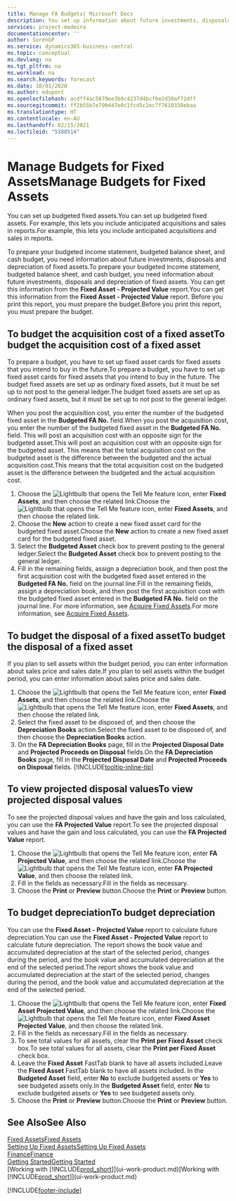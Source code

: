 ```yaml
---
title: Manage FA Budgets| Microsoft Docs
description: You set up information about future investments, disposals, and depreciation of fixed assets to help prepare budgets and forecasts.
services: project-madeira
documentationcenter: ''
author: SorenGP
ms.service: dynamics365-business-central
ms.topic: conceptual
ms.devlang: na
ms.tgt_pltfrm: na
ms.workload: na
ms.search.keywords: forecast
ms.date: 10/01/2020
ms.author: edupont
ms.openlocfilehash: acdff4ac5879ee3b9c4237d4bcf6e2d30af72dff
ms.sourcegitcommit: ff2b55b7e790447e0c1fcd5c2ec7f7610338ebaa
ms.translationtype: HT
ms.contentlocale: en-AU
ms.lasthandoff: 02/15/2021
ms.locfileid: "5380514"
---
```

# <a name="manage-budgets-for-fixed-assets"></a><span data-ttu-id="cce5e-103">Manage Budgets for Fixed Assets</span><span class="sxs-lookup"><span data-stu-id="cce5e-103">Manage Budgets for Fixed Assets</span></span>
<span data-ttu-id="cce5e-104">You can set up budgeted fixed assets.</span><span class="sxs-lookup"><span data-stu-id="cce5e-104">You can set up budgeted fixed assets.</span></span> <span data-ttu-id="cce5e-105">For example, this lets you include anticipated acquisitions and sales in reports.</span><span class="sxs-lookup"><span data-stu-id="cce5e-105">For example, this lets you include anticipated acquisitions and sales in reports.</span></span>  

<span data-ttu-id="cce5e-106">To prepare your budgeted income statement, budgeted balance sheet, and cash budget, you need information about future investments, disposals and depreciation of fixed assets.</span><span class="sxs-lookup"><span data-stu-id="cce5e-106">To prepare your budgeted income statement, budgeted balance sheet, and cash budget, you need information about future investments, disposals and depreciation of fixed assets.</span></span> <span data-ttu-id="cce5e-107">You can get this information from the **Fixed Asset - Projected Value** report.</span><span class="sxs-lookup"><span data-stu-id="cce5e-107">You can get this information from the **Fixed Asset - Projected Value** report.</span></span> <span data-ttu-id="cce5e-108">Before you print this report, you must prepare the budget.</span><span class="sxs-lookup"><span data-stu-id="cce5e-108">Before you print this report, you must prepare the budget.</span></span>  

## <a name="to-budget-the-acquisition-cost-of-a-fixed-asset"></a><span data-ttu-id="cce5e-109">To budget the acquisition cost of a fixed asset</span><span class="sxs-lookup"><span data-stu-id="cce5e-109">To budget the acquisition cost of a fixed asset</span></span>
<span data-ttu-id="cce5e-110">To prepare a budget, you have to set up fixed asset cards for fixed assets that you intend to buy in the future.</span><span class="sxs-lookup"><span data-stu-id="cce5e-110">To prepare a budget, you have to set up fixed asset cards for fixed assets that you intend to buy in the future.</span></span> <span data-ttu-id="cce5e-111">The budget fixed assets are set up as ordinary fixed assets, but it must be set up to not post to the general ledger.</span><span class="sxs-lookup"><span data-stu-id="cce5e-111">The budget fixed assets are set up as ordinary fixed assets, but it must be set up to not post to the general ledger.</span></span>

<span data-ttu-id="cce5e-112">When you post the acquisition cost, you enter the number of the budgeted fixed asset in the **Budgeted FA No.** field.</span><span class="sxs-lookup"><span data-stu-id="cce5e-112">When you post the acquisition cost, you enter the number of the budgeted fixed asset in the **Budgeted FA No.** field.</span></span> <span data-ttu-id="cce5e-113">This will post an acquisition cost with an opposite sign for the budgeted asset.</span><span class="sxs-lookup"><span data-stu-id="cce5e-113">This will post an acquisition cost with an opposite sign for the budgeted asset.</span></span> <span data-ttu-id="cce5e-114">This means that the total acquisition cost on the budgeted asset is the difference between the budgeted and the actual acquisition cost.</span><span class="sxs-lookup"><span data-stu-id="cce5e-114">This means that the total acquisition cost on the budgeted asset is the difference between the budgeted and the actual acquisition cost.</span></span>

1. <span data-ttu-id="cce5e-115">Choose the ![Lightbulb that opens the Tell Me feature](media/ui-search/search_small.png "Tell me what you want to do") icon, enter **Fixed Assets**, and then choose the related link.</span><span class="sxs-lookup"><span data-stu-id="cce5e-115">Choose the ![Lightbulb that opens the Tell Me feature](media/ui-search/search_small.png "Tell me what you want to do") icon, enter **Fixed Assets**, and then choose the related link.</span></span>
2. <span data-ttu-id="cce5e-116">Choose the **New** action to create a new fixed asset card for the budgeted fixed asset.</span><span class="sxs-lookup"><span data-stu-id="cce5e-116">Choose the **New** action to create a new fixed asset card for the budgeted fixed asset.</span></span>
3. <span data-ttu-id="cce5e-117">Select the **Budgeted Asset** check box to prevent posting to the general ledger.</span><span class="sxs-lookup"><span data-stu-id="cce5e-117">Select the **Budgeted Asset** check box to prevent posting to the general ledger.</span></span>
4. <span data-ttu-id="cce5e-118">Fill in the remaining fields, assign a depreciation book, and then post the first acquisition cost with the budgeted fixed asset entered in the **Budgeted FA No.** field on the journal line.</span><span class="sxs-lookup"><span data-stu-id="cce5e-118">Fill in the remaining fields, assign a depreciation book, and then post the first acquisition cost with the budgeted fixed asset entered in the **Budgeted FA No.** field on the journal line.</span></span> <span data-ttu-id="cce5e-119">For more information, see [Acquire Fixed Assets](fa-how-acquire.md).</span><span class="sxs-lookup"><span data-stu-id="cce5e-119">For more information, see [Acquire Fixed Assets](fa-how-acquire.md).</span></span>

## <a name="to-budget-the-disposal-of-a-fixed-asset"></a><span data-ttu-id="cce5e-120">To budget the disposal of a fixed asset</span><span class="sxs-lookup"><span data-stu-id="cce5e-120">To budget the disposal of a fixed asset</span></span>
<span data-ttu-id="cce5e-121">If you plan to sell assets within the budget period, you can enter information about sales price and sales date.</span><span class="sxs-lookup"><span data-stu-id="cce5e-121">If you plan to sell assets within the budget period, you can enter information about sales price and sales date.</span></span>

1. <span data-ttu-id="cce5e-122">Choose the ![Lightbulb that opens the Tell Me feature](media/ui-search/search_small.png "Tell me what you want to do") icon, enter **Fixed Assets**, and then choose the related link.</span><span class="sxs-lookup"><span data-stu-id="cce5e-122">Choose the ![Lightbulb that opens the Tell Me feature](media/ui-search/search_small.png "Tell me what you want to do") icon, enter **Fixed Assets**, and then choose the related link.</span></span>
2. <span data-ttu-id="cce5e-123">Select the fixed asset to be disposed of, and then choose the **Depreciation Books** action.</span><span class="sxs-lookup"><span data-stu-id="cce5e-123">Select the fixed asset to be disposed of, and then choose the **Depreciation Books** action.</span></span>
3. <span data-ttu-id="cce5e-124">On the **FA Depreciation Books** page, fill in the **Projected Disposal Date** and **Projected Proceeds on Disposal** fields.</span><span class="sxs-lookup"><span data-stu-id="cce5e-124">On the **FA Depreciation Books** page, fill in the **Projected Disposal Date** and **Projected Proceeds on Disposal** fields.</span></span> [!INCLUDE[tooltip-inline-tip](includes/tooltip-inline-tip_md.md)]

## <a name="to-view-projected-disposal-values"></a><span data-ttu-id="cce5e-125">To view projected disposal values</span><span class="sxs-lookup"><span data-stu-id="cce5e-125">To view projected disposal values</span></span>
<span data-ttu-id="cce5e-126">To see the projected disposal values and have the gain and loss calculated, you can use the **FA Projected Value** report.</span><span class="sxs-lookup"><span data-stu-id="cce5e-126">To see the projected disposal values and have the gain and loss calculated, you can use the **FA Projected Value** report.</span></span>

1. <span data-ttu-id="cce5e-127">Choose the ![Lightbulb that opens the Tell Me feature](media/ui-search/search_small.png "Tell me what you want to do") icon, enter **FA Projected Value**, and then choose the related link.</span><span class="sxs-lookup"><span data-stu-id="cce5e-127">Choose the ![Lightbulb that opens the Tell Me feature](media/ui-search/search_small.png "Tell me what you want to do") icon, enter **FA Projected Value**, and then choose the related link.</span></span>
2. <span data-ttu-id="cce5e-128">Fill in the fields as necessary.</span><span class="sxs-lookup"><span data-stu-id="cce5e-128">Fill in the fields as necessary.</span></span>
3. <span data-ttu-id="cce5e-129">Choose the **Print** or **Preview** button.</span><span class="sxs-lookup"><span data-stu-id="cce5e-129">Choose the **Print** or **Preview** button.</span></span>

## <a name="to-budget-depreciation"></a><span data-ttu-id="cce5e-130">To budget depreciation</span><span class="sxs-lookup"><span data-stu-id="cce5e-130">To budget depreciation</span></span>
<span data-ttu-id="cce5e-131">You can use the **Fixed Asset - Projected Value** report to calculate future depreciation.</span><span class="sxs-lookup"><span data-stu-id="cce5e-131">You can use the **Fixed Asset - Projected Value** report to calculate future depreciation.</span></span> <span data-ttu-id="cce5e-132">The report shows the book value and accumulated depreciation at the start of the selected period, changes during the period, and the book value and accumulated depreciation at the end of the selected period.</span><span class="sxs-lookup"><span data-stu-id="cce5e-132">The report shows the book value and accumulated depreciation at the start of the selected period, changes during the period, and the book value and accumulated depreciation at the end of the selected period.</span></span>

1. <span data-ttu-id="cce5e-133">Choose the ![Lightbulb that opens the Tell Me feature](media/ui-search/search_small.png "Tell me what you want to do") icon, enter **Fixed Asset Projected Value**, and then choose the related link.</span><span class="sxs-lookup"><span data-stu-id="cce5e-133">Choose the ![Lightbulb that opens the Tell Me feature](media/ui-search/search_small.png "Tell me what you want to do") icon, enter **Fixed Asset Projected Value**, and then choose the related link.</span></span>
2. <span data-ttu-id="cce5e-134">Fill in the fields as necessary.</span><span class="sxs-lookup"><span data-stu-id="cce5e-134">Fill in the fields as necessary.</span></span>
3. <span data-ttu-id="cce5e-135">To see total values for all assets, clear the **Print per Fixed Asset** check box.</span><span class="sxs-lookup"><span data-stu-id="cce5e-135">To see total values for all assets, clear the **Print per Fixed Asset** check box.</span></span>
4. <span data-ttu-id="cce5e-136">Leave the **Fixed Asset** FastTab blank to have all assets included.</span><span class="sxs-lookup"><span data-stu-id="cce5e-136">Leave the **Fixed Asset** FastTab blank to have all assets included.</span></span> <span data-ttu-id="cce5e-137">In the **Budgeted Asset** field, enter **No** to exclude budgeted assets or **Yes** to see budgeted assets only.</span><span class="sxs-lookup"><span data-stu-id="cce5e-137">In the **Budgeted Asset** field, enter **No** to exclude budgeted assets or **Yes** to see budgeted assets only.</span></span>
5. <span data-ttu-id="cce5e-138">Choose the **Print** or **Preview** button.</span><span class="sxs-lookup"><span data-stu-id="cce5e-138">Choose the **Print** or **Preview** button.</span></span>

## <a name="see-also"></a><span data-ttu-id="cce5e-139">See Also</span><span class="sxs-lookup"><span data-stu-id="cce5e-139">See Also</span></span>
[<span data-ttu-id="cce5e-140">Fixed Assets</span><span class="sxs-lookup"><span data-stu-id="cce5e-140">Fixed Assets</span></span>](fa-manage.md)  
[<span data-ttu-id="cce5e-141">Setting Up Fixed Assets</span><span class="sxs-lookup"><span data-stu-id="cce5e-141">Setting Up Fixed Assets</span></span>](fa-setup.md)  
[<span data-ttu-id="cce5e-142">Finance</span><span class="sxs-lookup"><span data-stu-id="cce5e-142">Finance</span></span>](finance.md)  
[<span data-ttu-id="cce5e-143">Getting Started</span><span class="sxs-lookup"><span data-stu-id="cce5e-143">Getting Started</span></span>](product-get-started.md)  
<span data-ttu-id="cce5e-144">[Working with [!INCLUDE[prod_short](includes/prod_short.md)]](ui-work-product.md)</span><span class="sxs-lookup"><span data-stu-id="cce5e-144">[Working with [!INCLUDE[prod_short](includes/prod_short.md)]](ui-work-product.md)</span></span>


[!INCLUDE[footer-include](includes/footer-banner.md)]
